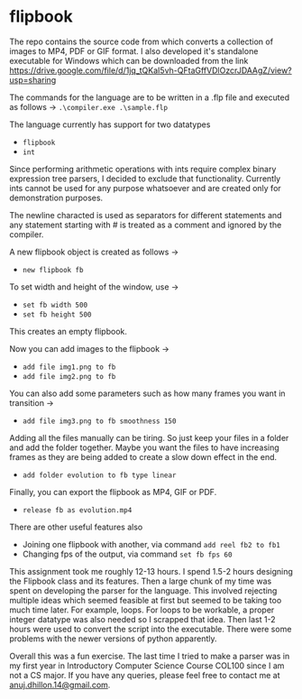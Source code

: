 # flipbook

The repo contains the source code from which converts a collection of images to MP4, PDF or GIF format. I also developed it's standalone executable for Windows which can be downloaded from the link https://drive.google.com/file/d/1jq_tQKaI5vh-QFtaGffVDlOzcrJDAAgZ/view?usp=sharing

The commands for the language are to be written in a .flp file and executed as follows ->
`.\compiler.exe .\sample.flp`

The language currently has support for two datatypes
- `flipbook`
- `int`

Since performing arithmetic operations with ints require complex binary expression tree parsers, I decided to exclude that functionality. Currently ints cannot be used for any purpose whatsoever and are created only for demonstration purposes.

The newline characted is used as separators for different statements and any statement starting with # is treated as a comment and ignored by the compiler.

A new flipbook object is created as follows ->
- `new flipbook fb`

To set width and height of the window, use ->
- `set fb width 500`
- `set fb height 500`

This creates an empty flipbook.

Now you can add images to the flipbook ->
- `add file img1.png to fb`
- `add file img2.png to fb`

You can also add some parameters such as how many frames you want in transition ->
- `add file img3.png to fb smoothness 150`

Adding all the files manually can be tiring. So just keep your files in a folder and add the folder together. Maybe you want the files to have increasing frames as they are being added to create a slow down effect in the end.
- `add folder evolution to fb type linear`

Finally, you can export the flipbook as MP4, GIF or PDF.
- `release fb as evolution.mp4`

There are other useful features also
- Joining one flipbook with another, via command `add reel fb2 to fb1`
- Changing fps of the output, via command `set fb fps 60`

This assignment took me roughly 12-13 hours. I spend 1.5-2 hours designing the Flipbook class and its features. Then a large chunk of my time was spent on developing the parser for the language. This involved rejecting multiple ideas which seemed feasible at first but seemed to be taking too much time later. For example, loops. For loops to be workable, a proper integer datatype was also needed so I scrapped that idea. Then last 1-2 hours were used to convert the script into the executable. There were some problems with the newer versions of python apparently.

Overall this was a fun exercise. The last time I tried to make a parser was in my first year in Introductory Computer Science Course COL100 since I am not a CS major.
If you have any queries, please feel free to contact me at anuj.dhillon.14@gmail.com.


